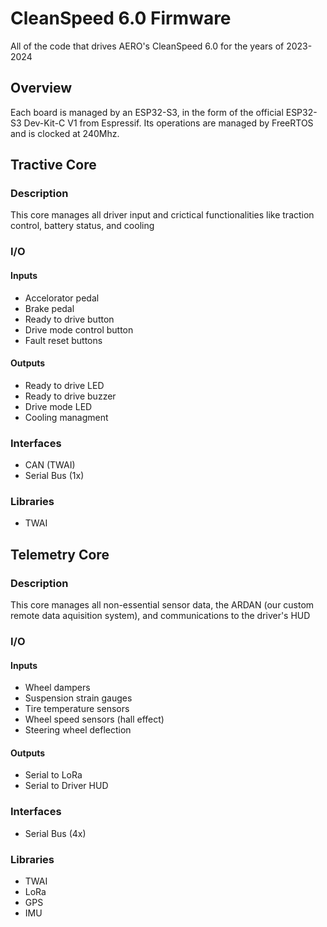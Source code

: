 # CleanSpeed 6.0 Firmware
All of the code that drives AERO's CleanSpeed 6.0 for the years of 2023-2024

## Overview
Each board is managed by an ESP32-S3, in the form of the official ESP32-S3 Dev-Kit-C V1 from Espressif. Its operations are managed by FreeRTOS and is clocked at 240Mhz.

## Tractive Core
### Description
This core manages all driver input and crictical functionalities like traction control, battery status, and cooling
### I/O
#### Inputs
- Accelorator pedal
- Brake pedal 
- Ready to drive button
- Drive mode control button
- Fault reset buttons
#### Outputs
- Ready to drive LED
- Ready to drive buzzer
- Drive mode LED
- Cooling managment
### Interfaces
- CAN (TWAI)
- Serial Bus (1x)
### Libraries
- TWAI

## Telemetry Core
### Description
This core manages all non-essential sensor data, the ARDAN (our custom remote data aquisition system), and communications to the driver's HUD
### I/O
#### Inputs
- Wheel dampers
- Suspension strain gauges
- Tire temperature sensors
- Wheel speed sensors (hall effect)
- Steering wheel deflection
#### Outputs
- Serial to LoRa
- Serial to Driver HUD
### Interfaces
- Serial Bus (4x)
### Libraries
- TWAI
- LoRa
- GPS
- IMU
